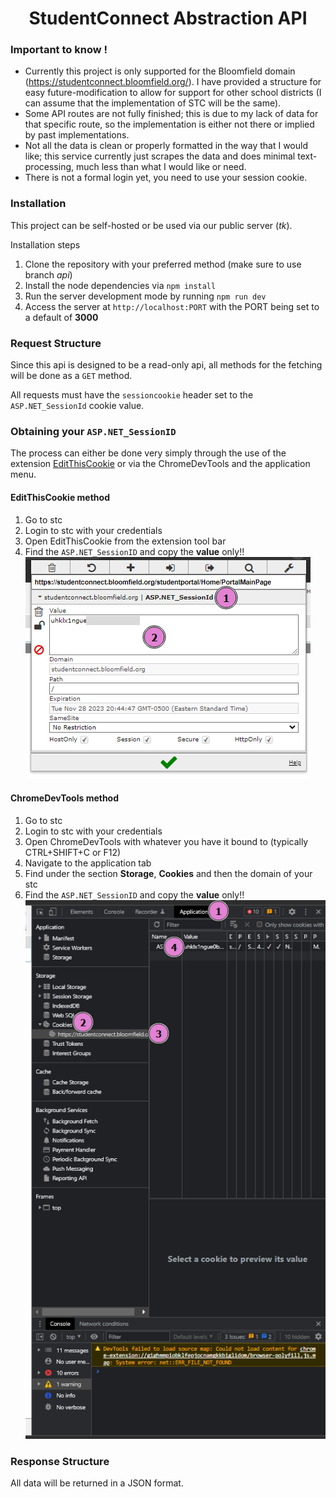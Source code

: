 <h1 align="center">StudentConnect Abstraction API</h1>

### Important to know !

-   Currently this project is only supported for the Bloomfield domain (https://studentconnect.bloomfield.org/). I have provided a structure for easy future-modification to allow for support for other school districts (I can assume that the implementation of STC will be the same).
-   Some API routes are not fully finished; this is due to my lack of data for that specific route, so the implementation is either not there or implied by past implementations.
-   Not all the data is clean or properly formatted in the way that I would like; this service currently just scrapes the data and does minimal text-processing, much less than what I would like or need.
-   There is not a formal login yet, you need to use your session cookie.

### Installation
This project can be self-hosted or be used via our public server (*tk*).

Installation steps 
1. Clone the repository with your preferred method (make sure to use branch *api*)
2. Install the node dependencies via ``npm install``
3. Run the server development mode by running ``npm run dev``
4. Access the server at ``http://localhost:PORT`` with the PORT being set to a default of **3000**

### Request Structure
Since this api is designed to be a read-only api, all methods for the fetching will be done as a ``GET`` method.

All requests must have the ``sessioncookie`` header set to the ``ASP.NET_SessionId`` cookie value.

### Obtaining your ``ASP.NET_SessionID``
The process can either be done very simply through the use of the extension [EditThisCookie](https://chrome.google.com/webstore/detail/editthiscookie/fngmhnnpilhplaeedifhccceomclgfbg?hl=en) or via the ChromeDevTools and the application menu.

#### **EditThisCookie method**
1. Go to stc
2. Login to stc with your credentials 
3. Open EditThisCookie from the extension tool bar
4. Find the ``ASP.NET_SessionID`` and copy the **value** only!! \
[![](./git_assets/editthiscookie_instruction.png)](#)

#### **ChromeDevTools method**
1. Go to stc
2. Login to stc with your credentials
3. Open ChromeDevTools with whatever you have it bound to (typically CTRL+SHIFT+C or F12)
4. Navigate to the application tab
5. Find under the section **Storage**, **Cookies** and then the domain of your stc
6. Find the ``ASP.NET_SessionID`` and copy the **value** only!! \
[![](./git_assets/chromedevtools_instruction.png)](#)

### Response Structure
All data will be returned in a JSON format.